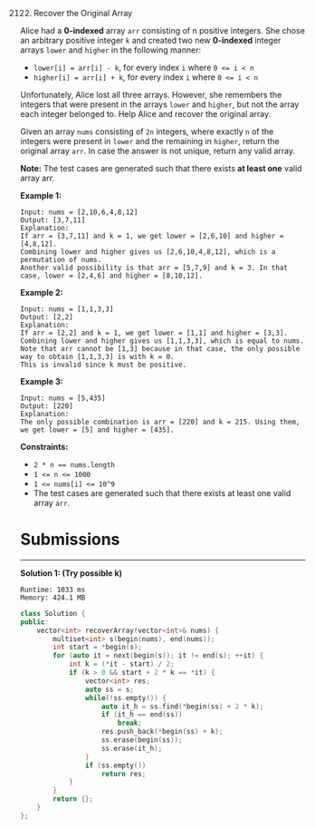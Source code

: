 2122. Recover the Original Array

Alice had a **0-indexed** array `arr` consisting of n positive integers. She chose an arbitrary positive integer `k` and created two new **0-indexed** integer arrays `lower` and `higher` in the following manner:

* `lower[i] = arr[i] - k`, for every index `i` where `0 <= i < n`
* `higher[i] = arr[i] + k`, for every index `i` where `0 <= i < n`

Unfortunately, Alice lost all three arrays. However, she remembers the integers that were present in the arrays `lower` and `higher`, but not the array each integer belonged to. Help Alice and recover the original array.

Given an array `nums` consisting of `2n` integers, where exactly `n` of the integers were present in `lower` and the remaining in `higher`, return the original array `arr`. In case the answer is not unique, return any valid array.

**Note:** The test cases are generated such that there exists **at least one** valid array arr.

 

**Example 1:**
```
Input: nums = [2,10,6,4,8,12]
Output: [3,7,11]
Explanation:
If arr = [3,7,11] and k = 1, we get lower = [2,6,10] and higher = [4,8,12].
Combining lower and higher gives us [2,6,10,4,8,12], which is a permutation of nums.
Another valid possibility is that arr = [5,7,9] and k = 3. In that case, lower = [2,4,6] and higher = [8,10,12]. 
```

**Example 2:**
```
Input: nums = [1,1,3,3]
Output: [2,2]
Explanation:
If arr = [2,2] and k = 1, we get lower = [1,1] and higher = [3,3].
Combining lower and higher gives us [1,1,3,3], which is equal to nums.
Note that arr cannot be [1,3] because in that case, the only possible way to obtain [1,1,3,3] is with k = 0.
This is invalid since k must be positive.
```

**Example 3:**
```
Input: nums = [5,435]
Output: [220]
Explanation:
The only possible combination is arr = [220] and k = 215. Using them, we get lower = [5] and higher = [435].
```

**Constraints:**

* `2 * n == nums.length`
* `1 <= n <= 1000`
* `1 <= nums[i] <= 10^9`
* The test cases are generated such that there exists at least one valid array `arr`.

# Submissions
---
**Solution 1: (Try possible k)**
```
Runtime: 1033 ms
Memory: 424.1 MB
```
```c++
class Solution {
public:
    vector<int> recoverArray(vector<int>& nums) {
        multiset<int> s(begin(nums), end(nums));
        int start = *begin(s);
        for (auto it = next(begin(s)); it != end(s); ++it) {
            int k = (*it - start) / 2;
            if (k > 0 && start + 2 * k == *it) {
                vector<int> res;
                auto ss = s;
                while(!ss.empty()) {
                    auto it_h = ss.find(*begin(ss) + 2 * k);
                    if (it_h == end(ss))
                        break;
                    res.push_back(*begin(ss) + k);
                    ss.erase(begin(ss));
                    ss.erase(it_h);
                }
                if (ss.empty())
                    return res;
            }
        }
        return {};
    }
};
```
